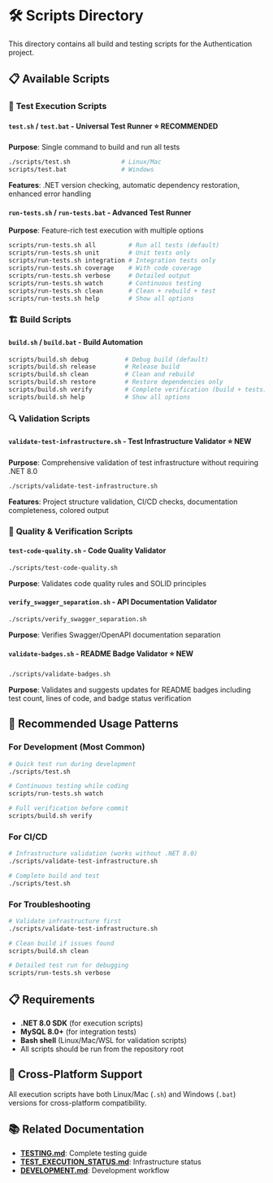 # 🛠️ Scripts Directory

This directory contains all build and testing scripts for the Authentication project.

## 📋 Available Scripts

### 🧪 **Test Execution Scripts**

#### `test.sh` / `test.bat` - **Universal Test Runner** ⭐ **RECOMMENDED**
**Purpose**: Single command to build and run all tests
```bash
./scripts/test.sh              # Linux/Mac
scripts/test.bat               # Windows
```
**Features**: .NET version checking, automatic dependency restoration, enhanced error handling

#### `run-tests.sh` / `run-tests.bat` - **Advanced Test Runner**
**Purpose**: Feature-rich test execution with multiple options
```bash
scripts/run-tests.sh all         # Run all tests (default)
scripts/run-tests.sh unit        # Unit tests only
scripts/run-tests.sh integration # Integration tests only
scripts/run-tests.sh coverage    # With code coverage
scripts/run-tests.sh verbose     # Detailed output
scripts/run-tests.sh watch       # Continuous testing
scripts/run-tests.sh clean       # Clean + rebuild + test
scripts/run-tests.sh help        # Show all options
```

### 🏗️ **Build Scripts**

#### `build.sh` / `build.bat` - **Build Automation**
```bash
scripts/build.sh debug          # Debug build (default)
scripts/build.sh release        # Release build
scripts/build.sh clean          # Clean and rebuild
scripts/build.sh restore        # Restore dependencies only
scripts/build.sh verify         # Complete verification (build + tests)
scripts/build.sh help           # Show all options
```

### 🔍 **Validation Scripts**

#### `validate-test-infrastructure.sh` - **Test Infrastructure Validator** ⭐ **NEW**
**Purpose**: Comprehensive validation of test infrastructure without requiring .NET 8.0
```bash
./scripts/validate-test-infrastructure.sh
```
**Features**: Project structure validation, CI/CD checks, documentation completeness, colored output

### 🔧 **Quality & Verification Scripts**

#### `test-code-quality.sh` - **Code Quality Validator**
```bash
./scripts/test-code-quality.sh
```
**Purpose**: Validates code quality rules and SOLID principles

#### `verify_swagger_separation.sh` - **API Documentation Validator**  
```bash
./scripts/verify_swagger_separation.sh
```
**Purpose**: Verifies Swagger/OpenAPI documentation separation

#### `validate-badges.sh` - **README Badge Validator** ⭐ **NEW**
```bash
./scripts/validate-badges.sh
```
**Purpose**: Validates and suggests updates for README badges including test count, lines of code, and badge status verification

## 🎯 **Recommended Usage Patterns**

### For Development (Most Common)
```bash
# Quick test run during development
./scripts/test.sh

# Continuous testing while coding
scripts/run-tests.sh watch

# Full verification before commit
scripts/build.sh verify
```

### For CI/CD
```bash
# Infrastructure validation (works without .NET 8.0)
./scripts/validate-test-infrastructure.sh

# Complete build and test
./scripts/test.sh
```

### For Troubleshooting
```bash
# Validate infrastructure first
./scripts/validate-test-infrastructure.sh

# Clean build if issues found
scripts/build.sh clean

# Detailed test run for debugging
scripts/run-tests.sh verbose
```

## 📋 Requirements

- **.NET 8.0 SDK** (for execution scripts)
- **MySQL 8.0+** (for integration tests)
- **Bash shell** (Linux/Mac/WSL for validation scripts)
- All scripts should be run from the repository root

## 🔧 Cross-Platform Support

All execution scripts have both Linux/Mac (`.sh`) and Windows (`.bat`) versions for cross-platform compatibility.

## 📚 Related Documentation

- **[TESTING.md](../docs/TESTING.md)**: Complete testing guide
- **[TEST_EXECUTION_STATUS.md](../docs/TEST_EXECUTION_STATUS.md)**: Infrastructure status
- **[DEVELOPMENT.md](../docs/DEVELOPMENT.md)**: Development workflow